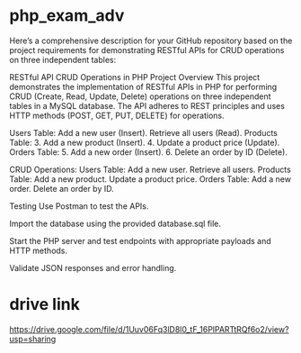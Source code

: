 # php_exam_adv


Here’s a comprehensive description for your GitHub repository based on the project requirements for demonstrating RESTful APIs for CRUD operations on three independent tables:

RESTful API CRUD Operations in PHP
Project Overview
This project demonstrates the implementation of RESTful APIs in PHP for performing CRUD (Create, Read, Update, Delete) operations on three independent tables in a MySQL database. The API adheres to REST principles and uses HTTP methods (POST, GET, PUT, DELETE) for operations.

Users Table:
Add a new user (Insert).
Retrieve all users (Read).
Products Table: 3. Add a new product (Insert). 4. Update a product price (Update).
Orders Table: 5. Add a new order (Insert). 6. Delete an order by ID (Delete).

CRUD Operations:
Users Table:
Add a new user.
Retrieve all users.
Products Table:
Add a new product.
Update a product price.
Orders Table:
Add a new order.
Delete an order by ID.

 Testing
Use Postman to test the APIs.

Import the database using the provided database.sql file.

Start the PHP server and test endpoints with appropriate payloads and HTTP methods.

Validate JSON responses and error handling.


# drive link

https://drive.google.com/file/d/1Uuv06Fq3lD8l0_tF_16PlPARTtRQf6o2/view?usp=sharing
